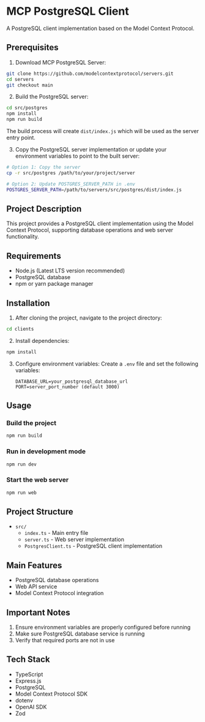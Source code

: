 # MCP PostgreSQL Client

A PostgreSQL client implementation based on the Model Context Protocol.

## Prerequisites

1. Download MCP PostgreSQL Server:
```bash
git clone https://github.com/modelcontextprotocol/servers.git
cd servers
git checkout main
```

2. Build the PostgreSQL server:
```bash
cd src/postgres
npm install
npm run build
```
The build process will create `dist/index.js` which will be used as the server entry point.

3. Copy the PostgreSQL server implementation or update your environment variables to point to the built server:
```bash
# Option 1: Copy the server
cp -r src/postgres /path/to/your/project/server

# Option 2: Update POSTGRES_SERVER_PATH in .env
POSTGRES_SERVER_PATH=/path/to/servers/src/postgres/dist/index.js
```

## Project Description

This project provides a PostgreSQL client implementation using the Model Context Protocol, supporting database operations and web server functionality.

## Requirements

- Node.js (Latest LTS version recommended)
- PostgreSQL database
- npm or yarn package manager

## Installation

1. After cloning the project, navigate to the project directory:
```bash
cd clients
```

2. Install dependencies:
```bash
npm install
```

3. Configure environment variables:
   Create a `.env` file and set the following variables:
   ```
   DATABASE_URL=your_postgresql_database_url
   PORT=server_port_number (default 3000)
   ```

## Usage

### Build the project
```bash
npm run build
```

### Run in development mode
```bash
npm run dev
```

### Start the web server
```bash
npm run web
```

## Project Structure

- `src/`
  - `index.ts` - Main entry file
  - `server.ts` - Web server implementation
  - `PostgresClient.ts` - PostgreSQL client implementation

## Main Features

- PostgreSQL database operations
- Web API service
- Model Context Protocol integration

## Important Notes

1. Ensure environment variables are properly configured before running
2. Make sure PostgreSQL database service is running
3. Verify that required ports are not in use

## Tech Stack

- TypeScript
- Express.js
- PostgreSQL
- Model Context Protocol SDK
- dotenv
- OpenAI SDK
- Zod
